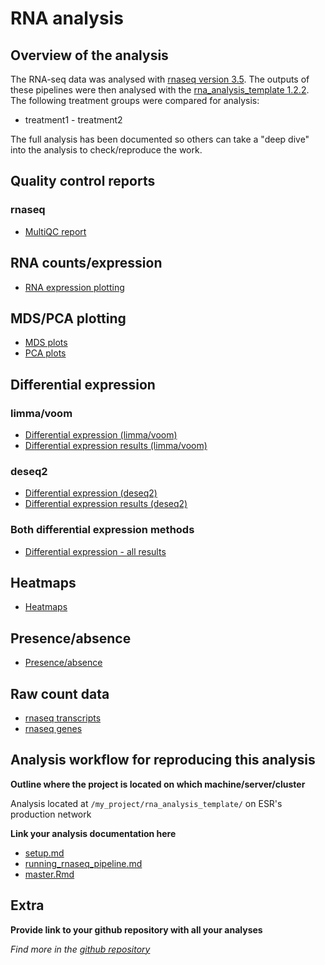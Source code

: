 # RNA analysis

## Overview of the analysis

The RNA-seq data was analysed with [rnaseq version 3.5](https://github.com/nf-core/rnaseq/tree/3.5). The outputs of these pipelines were then analysed with the [rna_analysis_template 1.2.2](https://github.com/leahkemp/rna_analysis_template/tree/1.2.2). The following treatment groups were compared for analysis:

- treatment1 - treatment2

The full analysis has been documented so others can take a "deep dive" into the analysis to check/reproduce the work.

## Quality control reports

### rnaseq

- [MultiQC report](./test/rnaseq_pipeline_run/results/multiqc/star_salmon/multiqc_report.html)

## RNA counts/expression

- [RNA expression plotting](https://esr-cri.shinyapps.io/rnaseq_expression_plotting_example/)

## MDS/PCA plotting

- [MDS plots](./example_webpage/mds.html)
- [PCA plots](https://esr-cri.shinyapps.io/rnaseq_pca_example/)
  
## Differential expression

### limma/voom

- [Differential expression (limma/voom)](./example_webpage/diff_expression_limma_voom.html)
- [Differential expression results (limma/voom)](./example_webpage/diff_expression_limma_voom_results.html)

### deseq2

- [Differential expression (deseq2)](./example_webpage/diff_expression_deseq.html)
- [Differential expression results (deseq2)](./example_webpage/diff_expression_deseq_results.html)

### Both differential expression methods

- [Differential expression - all results](./example_webpage/diff_expression_all_results.html)

## Heatmaps

- [Heatmaps](./example_webpage/heatmaps.html)

## Presence/absence

- [Presence/absence](./example_webpage/presence_absence.html)

## Raw count data

- [rnaseq transcripts](./test/rnaseq_pipeline_run/results/star_salmon/salmon.merged.transcript_counts.tsv)
- [rnaseq genes](./test/rnaseq_pipeline_run/results/star_salmon/salmon.merged.gene_counts_length_scaled.tsv)

## Analysis workflow for reproducing this analysis

**Outline where the project is located on which machine/server/cluster**

Analysis located at `/my_project/rna_analysis_template/` on ESR's production network

**Link your analysis documentation here**

- [setup.md](./setup.md)
- [running_rnaseq_pipeline.md](./rnaseq_pipeline_run/running_rnaseq_pipeline.md)
- [master.Rmd](./master.Rmd)

## Extra

**Provide link to your github repository with all your analyses**

*Find more in the [github repository](https://github.com/leahkemp/my_project)*
